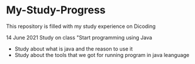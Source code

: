 # My-Study-Progress
This repository is filled with my study experience on Dicoding

14 June 2021
Study on class "Start programming using Java
* Study about what is  java and the reason to use it
* Study about the tools that we got for running program in java leanguage
